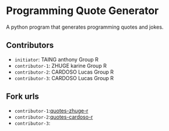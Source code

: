 # Programming Quote Generator

A python program that generates programming quotes and jokes.

## Contributors
- `initiator`: TAING anthony Group R
- `contributor-1`: ZHUGE karine Group R
- `contributor-2`: CARDOSO Lucas Group R
- `contributor-3`: CARDOSO Lucas Group R
## Fork urls
- `contributor-1`:[quotes-zhuge-r](https://github.com/karinezhg/quotes-zhuge-r)
- `contributor-2`:[quotes-cardoso-r](https://github.com/Lucas03efrei/quotes-CARDOSO-r)
- `contributor-3`: 
